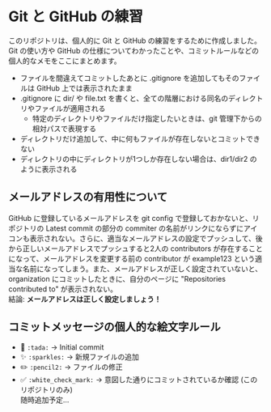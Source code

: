 # Git と GitHub の練習
このリポジトリは、個人的に Git と GitHub の練習をするために作成しました。  
Git の使い方や GitHub の仕様についてわかったことや、コミットルールなどの個人的なメモをここにまとめます。

* ファイルを間違えてコミットしたあとに .gitignore を追加してもそのファイルは GitHub 上では表示されたまま
* .gitignore に dir/ や file.txt を書くと、全ての階層における同名のディレクトリやファイルが適用される
    * 特定のディレクトリやファイルだけ指定したいときは、git 管理下からの相対パスで表現する
* ディレクトリだけ追加して、中に何もファイルが存在しないとコミットできない
* ディレクトリの中にディレクトリが1つしか存在しない場合は、dir1/dir2 のように表示される

## メールアドレスの有用性について
GitHub に登録しているメールアドレスを git config で登録しておかないと、リポジトリの Latest commit の部分の commiter の名前がリンクにならずにアイコンも表示されない。さらに、適当なメールアドレスの設定でプッシュして、後から正しいメールアドレスでプッシュすると2人の contributors が存在することになって、メールアドレスを変更する前の contributor が example123 という適当な名前になってしまう。また、メールアドレスが正しく設定されていないと、organization にコミットしたときに、自分のページに "Repositories contributed to" が表示されない。  
結論: **メールアドレスは正しく設定しましょう！**

## コミットメッセージの個人的な絵文字ルール
* :tada: `:tada:` → Initial commit
* :sparkles: `:sparkles:` → 新規ファイルの追加
* :pencil2: `:pencil2:` → ファイルの修正
* :white_check_mark: `:white_check_mark:` → 意図した通りにコミットされているか確認 (このリポジトリのみ)  
随時追加予定...
